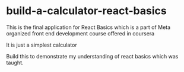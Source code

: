 # build-a-calculator-react-basics

This is the final application for React Basics which is a part of Meta organized front end development course offered in coursera

It is just a simplest calculator 

Build this to demonstrate my understanding of react basics which was taught.
